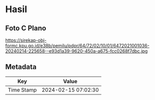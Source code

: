 # Hasil

## Foto C Plano

https://sirekap-obj-formc.kpu.go.id/e38b/pemilu/pdpr/64/72/02/10/01/6472021001036-20240214-225658--e93d1a39-9620-450a-a675-fcc0268f7dbc.jpg


## Metadata

| Key        | Value               |
| ---------- | ------------------- |
| Time Stamp | 2024-02-15 07:02:30 |



